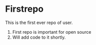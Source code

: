 # Firstrepo
This is the first ever repo of user.
1. First repo is important for open source
2. Will add code to it shortly.
